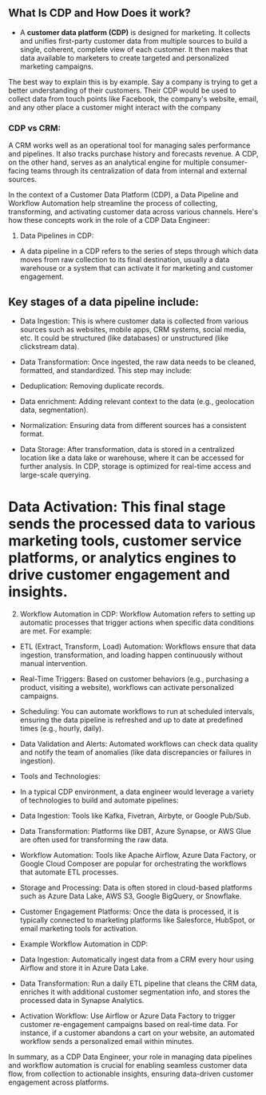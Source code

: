 

## What Is CDP and How Does it work?
- A **customer data platform (CDP)** is designed for marketing. It collects and unifies first-party customer data from multiple sources to build a single, coherent, complete view of each customer. It then makes that data available to marketers to create targeted and personalized marketing campaigns.


The best way to explain this is by example. Say a company is trying to get a better understanding of their customers. Their CDP would be used to collect data from touch points like Facebook, the company's website, email, and any other place a customer might interact with the company

### CDP vs CRM:
A CRM works well as an operational tool for managing sales performance and pipelines. It also tracks purchase history and forecasts revenue. A CDP, on the other hand, serves as an analytical engine for multiple consumer-facing teams through its centralization of data from internal and external sources.


In the context of a Customer Data Platform (CDP), a Data Pipeline and Workflow Automation help streamline the process of collecting, transforming, and activating customer data across various channels. Here's how these concepts work in the role of a CDP Data Engineer:

1. Data Pipelines in CDP:
- A data pipeline in a CDP refers to the series of steps through which data moves from raw collection to its final destination, usually a data warehouse or a system that can activate it for marketing and customer engagement.

## Key stages of a data pipeline include:

- Data Ingestion: This is where customer data is collected from various sources such as websites, mobile apps, CRM systems, social media, etc. It could be structured (like databases) or unstructured (like clickstream data).

- Data Transformation: Once ingested, the raw data needs to be cleaned, formatted, and standardized. This step may include:

- Deduplication: Removing duplicate records.
- Data enrichment: Adding relevant context to the data (e.g., geolocation data, segmentation).
- Normalization: Ensuring data from different sources has a consistent format.
- Data Storage: After transformation, data is stored in a centralized location like a data lake or warehouse, where it can be accessed for further analysis. In CDP, storage is optimized for real-time access and large-scale querying.

# Data Activation: This final stage sends the processed data to various marketing tools, customer service platforms, or analytics engines to drive customer engagement and insights.

2. Workflow Automation in CDP:
Workflow Automation refers to setting up automatic processes that trigger actions when specific data conditions are met. For example:

- ETL (Extract, Transform, Load) Automation: Workflows ensure that data ingestion, transformation, and loading happen continuously without manual intervention.
- Real-Time Triggers: Based on customer behaviors (e.g., purchasing a product, visiting a website), workflows can activate personalized campaigns.
- Scheduling: You can automate workflows to run at scheduled intervals, ensuring the data pipeline is refreshed and up to date at predefined times (e.g., hourly, daily).
- Data Validation and Alerts: Automated workflows can check data quality and notify the team of anomalies (like data discrepancies or failures in ingestion).
- Tools and Technologies:
- In a typical CDP environment, a data engineer would leverage a variety of technologies to build and automate pipelines:

- Data Ingestion: Tools like Kafka, Fivetran, Airbyte, or Google Pub/Sub.
- Data Transformation: Platforms like DBT, Azure Synapse, or AWS Glue are often used for transforming the raw data.
- Workflow Automation: Tools like Apache Airflow, Azure Data Factory, or Google Cloud Composer are popular for orchestrating the workflows that automate ETL processes.
- Storage and Processing: Data is often stored in cloud-based platforms such as Azure Data Lake, AWS S3, Google BigQuery, or Snowflake.
- Customer Engagement Platforms: Once the data is processed, it is typically connected to marketing platforms like Salesforce, HubSpot, or email marketing tools for activation.
- Example Workflow Automation in CDP:
- Data Ingestion: Automatically ingest data from a CRM every hour using Airflow and store it in Azure Data Lake.
- Data Transformation: Run a daily ETL pipeline that cleans the CRM data, enriches it with additional customer segmentation info, and stores the processed data in Synapse Analytics.
- Activation Workflow: Use Airflow or Azure Data Factory to trigger customer re-engagement campaigns based on real-time data. For instance, if a customer abandons a cart on your website, an automated workflow sends a personalized email within minutes.


In summary, as a CDP Data Engineer, your role in managing data pipelines and workflow automation is crucial for enabling seamless customer data flow, from collection to actionable insights, ensuring data-driven customer engagement across platforms.
